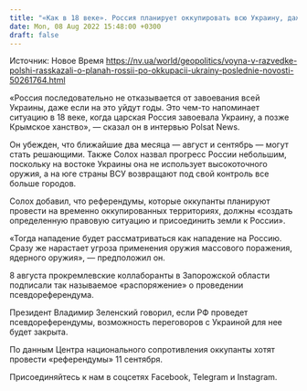 ```yaml
---
title: "«Как в 18 веке». Россия планирует оккупировать всю Украину, даже если на это уйдут годы — разведка Польши"
date: Mon, 08 Aug 2022 15:48:00 +0300
draft: false
---
```

Источник: Новое Время https://nv.ua/world/geopolitics/voyna-v-razvedke-polshi-rasskazali-o-planah-rossii-po-okkupacii-ukrainy-poslednie-novosti-50261764.html


«Россия последовательно не отказывается от завоевания всей Украины, даже если на это уйдут годы. Это чем-то напоминает ситуацию в 18 веке, когда царская Россия завоевала Украину, а позже Крымское ханство», — сказал он в интервью Polsat News.

Он убежден, что ближайшие два месяца — август и сентябрь — могут стать решающими. Также Солох назвал прогресс России небольшим, поскольку на востоке Украины она не использует высокоточного оружия, а на юге страны ВСУ возвращают под свой контроль все больше городов. 

Солох добавил, что референдумы, которые оккупанты планируют провести на временно оккупированных территориях, должны «создать определенную правовую ситуацию и присоединить земли к России». 

«Тогда нападение будет рассматриваться как нападение на Россию. Сразу же нарастает угроза применения оружия массового поражения, ядерного оружия», — предположил он.

8 августа прокремлевские коллаборанты в Запорожской области подписали так называемое «распоряжение» о проведении псевдореферендума.

Президент Владимир Зеленский говорил, если РФ проведет псевдореферендумы, возможность переговоров с Украиной для нее будет закрыта.

По данным Центра национального сопротивления оккупанты хотят провести «референдумы» 11 сентября.

Присоединяйтесь к нам в соцсетях Facebook, Telegram и Instagram.
